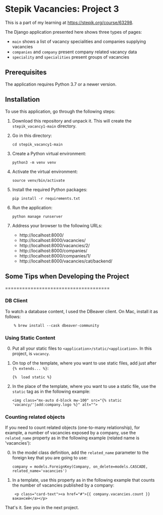 # Stepik Vacancies: Project 3

This is a part of my learning at https://stepik.org/course/63298.

The Django application presented here shows three types of pages:

- ``main`` shows a list of vacancy specialities and companies supplying vacancies
- ``companies`` and ``company`` present company related vacancy data
-  ``speciality`` and ``specialities`` present groups of vacancies

## Prerequisites

The application requires Python 3.7 or a newer version.

## Installation

To use this application, go through the following steps:

1. Download this repository and unpack it. This will create the ``stepik_vacancy1-main`` directory.
0. Go in this directory:

    ```bazaar
    cd stepik_vacancy1-main
    ```

0. Create a Python virtual environment:

    ```bazaar
    python3 -m venv venv
    ```
   
0. Activate the virtual environment:

    ```bazaar
    source venv/bin/activate
    ```
   
0. Install the required Python packages:

    ```bazaar
    pip install -r requirements.txt
    ```
   
0. Run the application:

    ```bazaar
    python manage runserver
    ```
   
0. Address your browser to the following URLs:

    -   http://localhost:8000/
    -   http://localhost:8000/vacancies/
    -   http://localhost:8000/vacancies/2/
    -   http://localhost:8000/companies/
    -   http://localhost:8000/companies/1/
    -   http://localhost:8000/vacancies/cat/backend/
 
## Some Tips when Developing the Project
=====================================

### DB Client

To watch a database content, I used the DBeaver client. On Mac, install it as follows:

```
    % brew install --cask dbeaver-community
```

### Using Static Content

0. Put all your static files to ``<application>/static/<application>``. In this project, <application> is ``vacancy``.
0. On top of the template, where you want to use static files, add just after ``{% extends... %}``:

   ```bazaar
   {%  load static %}
   ```

0. In the place of the template, where you want to use a static file, use the ``static`` tag as in the following
   example:

   ```bazaar   
   <img class="mx-auto d-block mw-100" src="{% static 'vacancy/'|add:company.logo %}" alt="">
   ```
   
### Counting related objects

If you need to count related objects (one-to-many relationship), for example, a number of vacancies exposed
by a company, use the ``related_name`` property as in the following example (related name is 'vacancies'):

0. In the model class definition, add the ``related_name`` parameter to the foreign key that you are going to use:

   ```bazaar   
   company = models.ForeignKey(Company, on_delete=models.CASCADE, related_name='vacancies')
   ```
   
0. In a template, use this property as in the following example that counts the number of vacancies published by a company:
 
    ```bazaar
     <p class="card-text"><a href="#">{{ company.vacancies.count }} вакансий</a></p>
    ```

That's it. See you in the next project.

